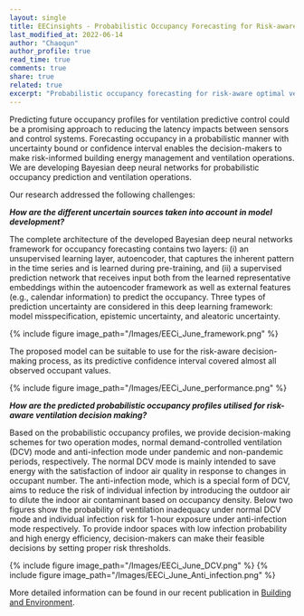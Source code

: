 ```yaml
---
layout: single
title: EECinsights - Probabilistic Occupancy Forecasting for Risk-aware Ventilation
last_modified_at: 2022-06-14
author: "Chaoqun"
author_profile: true
read_time: true
comments: true
share: true
related: true
excerpt: "Probabilistic occupancy forecasting for risk-aware optimal ventilation through autoencoder Bayesian deep neural networks."
---
```


Predicting future occupancy profiles for ventilation predictive control could be a promising approach to reducing the latency impacts between sensors and control systems. Forecasting occupancy in a probabilistic manner with uncertainty bound or confidence interval enables the decision-makers to make risk-informed building energy management and ventilation operations. We are developing Bayesian deep neural networks for probabilistic occupancy prediction and ventilation operations. 

Our research addressed the following challenges:

**_How are the different uncertain sources taken into account in model development?_**

The complete architecture of the developed Bayesian deep neural networks framework for occupancy forecasting contains two layers: (i) an unsupervised learning layer, autoencoder, that captures the inherent pattern in the time series and is learned during pre-training, and (ii) a supervised prediction network that receives input both from the learned representative embeddings within the autoencoder framework as well as external features (e.g., calendar information) to predict the occupancy. Three types of prediction uncertainty are considered in this deep learning framework: model misspecification, epistemic uncertainty, and aleatoric uncertainty. 

{% include figure image_path="/Images/EECi_June_framework.png" %}

The proposed model can be suitable to use for the risk-aware decision-making process, as its predictive confidence interval covered almost all observed occupant values.

{% include figure image_path="/Images/EECi_June_performance.png" %}

**_How are the predicted probabilistic occupancy profiles utilised for risk-aware ventilation decision making?_**

Based on the probabilistic occupancy profiles, we provide decision-making schemes for two operation modes, normal demand-controlled ventilation (DCV) mode and anti-infection mode under pandemic and non-pandemic periods, respectively. The normal DCV mode is mainly intended to save energy with the satisfaction of indoor air quality in response to changes in occupant number. The anti-infection mode, which is a special form of DCV, aims to reduce the risk of individual infection by introducing the outdoor air to dilute the indoor air contaminant based on occupancy density. Below two figures show the probability of ventilation inadequacy under normal DCV mode and individual infection risk for 1-hour exposure under anti-infection mode respectively. To provide indoor spaces with low infection probability and high energy efficiency, decision-makers can make their feasible decisions by setting proper risk thresholds. 

{% include figure image_path="/Images/EECi_June_DCV.png" %}
{% include figure image_path="/Images/EECi_June_Anti_infection.png" %}

More detailed information can be found in our recent publication in [Building and Environment](https://doi.org/10.1016/j.buildenv.2022.109207). 
